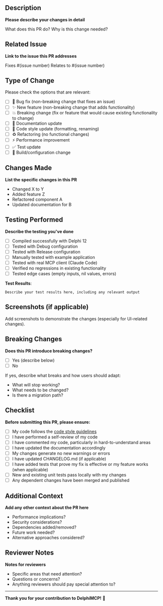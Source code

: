 ## Description

**Please describe your changes in detail**

What does this PR do? Why is this change needed?

## Related Issue

**Link to the issue this PR addresses**

Fixes #(issue number)
Relates to #(issue number)

## Type of Change

Please check the options that are relevant:

- [ ] 🐛 Bug fix (non-breaking change that fixes an issue)
- [ ] ✨ New feature (non-breaking change that adds functionality)
- [ ] 💥 Breaking change (fix or feature that would cause existing functionality to change)
- [ ] 📖 Documentation update
- [ ] 🎨 Code style update (formatting, renaming)
- [ ] ♻️ Refactoring (no functional changes)
- [ ] ⚡ Performance improvement
- [ ] ✅ Test update
- [ ] 🔧 Build/configuration change

## Changes Made

**List the specific changes in this PR**

- Changed X to Y
- Added feature Z
- Refactored component A
- Updated documentation for B

## Testing Performed

**Describe the testing you've done**

- [ ] Compiled successfully with Delphi 12
- [ ] Tested with Debug configuration
- [ ] Tested with Release configuration
- [ ] Manually tested with example application
- [ ] Tested with real MCP client (Claude Code)
- [ ] Verified no regressions in existing functionality
- [ ] Tested edge cases (empty inputs, nil values, errors)

**Test Results**:
```
Describe your test results here, including any relevant output
```

## Screenshots (if applicable)

Add screenshots to demonstrate the changes (especially for UI-related changes).

## Breaking Changes

**Does this PR introduce breaking changes?**

- [ ] Yes (describe below)
- [ ] No

If yes, describe what breaks and how users should adapt:
- What will stop working?
- What needs to be changed?
- Is there a migration path?

## Checklist

**Before submitting this PR, please ensure:**

- [ ] My code follows the [code style guidelines](../../CONTRIBUTING.md#code-style-guidelines)
- [ ] I have performed a self-review of my code
- [ ] I have commented my code, particularly in hard-to-understand areas
- [ ] I have updated the documentation accordingly
- [ ] My changes generate no new warnings or errors
- [ ] I have updated CHANGELOG.md (if applicable)
- [ ] I have added tests that prove my fix is effective or my feature works (when applicable)
- [ ] New and existing unit tests pass locally with my changes
- [ ] Any dependent changes have been merged and published

## Additional Context

**Add any other context about the PR here**

- Performance implications?
- Security considerations?
- Dependencies added/removed?
- Future work needed?
- Alternative approaches considered?

## Reviewer Notes

**Notes for reviewers**

- Specific areas that need attention?
- Questions or concerns?
- Anything reviewers should pay special attention to?

---

**Thank you for your contribution to DelphiMCP!** 🎉
